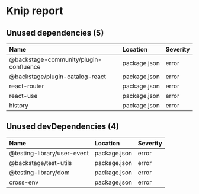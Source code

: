 # Knip report

## Unused dependencies (5)

| Name                                   | Location     | Severity |
| :------------------------------------- | :----------- | :------- |
| @backstage-community/plugin-confluence | package.json | error    |
| @backstage/plugin-catalog-react        | package.json | error    |
| react-router                           | package.json | error    |
| react-use                              | package.json | error    |
| history                                | package.json | error    |

## Unused devDependencies (4)

| Name                        | Location     | Severity |
| :-------------------------- | :----------- | :------- |
| @testing-library/user-event | package.json | error    |
| @backstage/test-utils       | package.json | error    |
| @testing-library/dom        | package.json | error    |
| cross-env                   | package.json | error    |
